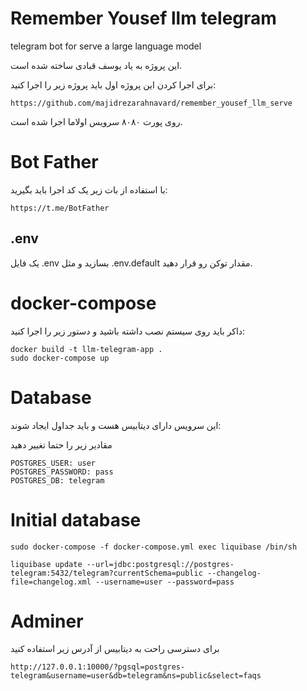 # Remember Yousef llm telegram
telegram bot for serve a large language model

این پروژه به یاد یوسف قبادی ساخته شده است.

برای اجرا کردن این پروژه اول باید پروژه زیر را اجرا کنید:

```
https://github.com/majidrezarahnavard/remember_yousef_llm_serve
```

روی پورت ۸۰۸۰ سرویس اولاما اجرا شده است.

# Bot Father

با استفاده از بات زیر یک کد اجرا باید بگیرید:

```
https://t.me/BotFather
```

## .env

یک فایل .env بسازید و مثل .env.default مقدار توکن رو قرار دهید.


# docker-compose

داکر باید روی سیستم نصب داشته باشید و دستور زیر را اجرا کنید:

```
docker build -t llm-telegram-app .
sudo docker-compose up
```

# Database

این سرویس دارای دیتابیس هست و باید جداول ایجاد شوند:

مقادیر زیر را حتما تغییر دهید

```
POSTGRES_USER: user
POSTGRES_PASSWORD: pass
POSTGRES_DB: telegram
```

# Initial database

```
sudo docker-compose -f docker-compose.yml exec liquibase /bin/sh 

liquibase update --url=jdbc:postgresql://postgres-telegram:5432/telegram?currentSchema=public --changelog-file=changelog.xml --username=user --password=pass

```

# Adminer

برای دسترسی راحت به دیتابیس از آدرس زیر استفاده کنید

```
http://127.0.0.1:10000/?pgsql=postgres-telegram&username=user&db=telegram&ns=public&select=faqs
```